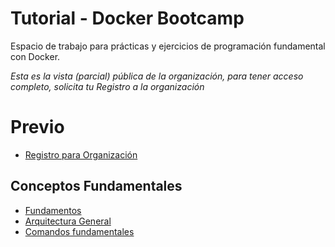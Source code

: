 # Tutorial - Docker Bootcamp

Espacio de trabajo para prácticas y ejercicios de programación fundamental con Docker.

*Esta es la vista (parcial) pública de la organización, para tener acceso completo, solicita tu Registro a la organización*

# Previo

* [Registro para Organización](https://itculiacanedu-my.sharepoint.com/:x:/g/personal/ricardo_qm_culiacan_tecnm_mx/EfbRXCjCXMZEnUqIMJ9mU84Bwkl8vPR7cx_DSd4s9hGw6w?e=7K2zdl)

## Conceptos Fundamentales

* [Fundamentos](https://github.com/ENC2023/docker-basic)
* [Arquitectura General](https://dev.to/pavanbelagatti/getting-started-with-docker-for-developers-3apo)
* [Comandos fundamentales](https://gist.github.com/ricardo-qm/5e9c60d0e7171a1ac3910dab3d6ecc59)
